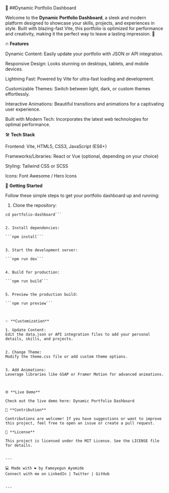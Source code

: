 🌟 ##Dynamic Portfolio Dashboard

Welcome to the **Dynamic Portfolio Dashboard**, a sleek and modern platform designed to showcase your skills, projects, and experiences in style. Built with blazing-fast Vite, this portfolio is optimized for performance and creativity, making it the perfect way to leave a lasting impression. 🚀

🔥 **Features**

Dynamic Content: Easily update your portfolio with JSON or API integration.

Responsive Design: Looks stunning on desktops, tablets, and mobile devices.

Lightning Fast: Powered by Vite for ultra-fast loading and development.

Customizable Themes: Switch between light, dark, or custom themes effortlessly.

Interactive Animations: Beautiful transitions and animations for a captivating user experience.

Built with Modern Tech: Incorporates the latest web technologies for optimal performance.


🛠️ **Tech Stack**

Frontend: Vite, HTML5, CSS3, JavaScript (ES6+)

Frameworks/Libraries: React or Vue (optional, depending on your choice)

Styling: Tailwind CSS or SCSS

Icons: Font Awesome / Hero Icons


🚀 **Getting Started**

Follow these simple steps to get your portfolio dashboard up and running:

1. Clone the repository:

```git clone https://github.com/yourusername/portfolio-dashboard.git
cd portfolio-dashboard```


2. Install dependencies:

```npm install```


3. Start the development server:

```npm run dev```


4. Build for production:

```npm run build```


5. Preview the production build:

```npm run preview```



✨ **Customization**

1. Update Content:
Edit the data.json or API integration files to add your personal details, skills, and projects.


2. Change Theme:
Modify the theme.css file or add custom theme options.


3. Add Animations:
Leverage libraries like GSAP or Framer Motion for advanced animations.



🌐 **Live Demo**

Check out the live demo here: Dynamic Portfolio Dashboard

🤝 **Contribution**

Contributions are welcome! If you have suggestions or want to improve this project, feel free to open an issue or create a pull request.

📝 **License**

This project is licensed under the MIT License. See the LICENSE file for details.


---

💻 Made with ❤️ by Famoyegun Ayomide 
Connect with me on LinkedIn | Twitter | GitHub


---